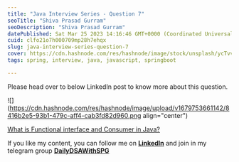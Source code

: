 ```yaml
---
title: "Java Interview Series - Question 7"
seoTitle: "Shiva Prasad Gurram"
seoDescription: "Shiva Prasad Gurram"
datePublished: Sat Mar 25 2023 14:16:46 GMT+0000 (Coordinated Universal Time)
cuid: clfo21o7h000709mp28h7ehqx
slug: java-interview-series-question-7
cover: https://cdn.hashnode.com/res/hashnode/image/stock/unsplash/ycTvvg1mPU4/upload/c6a6c37309ca181c2377f9c986e48a38.jpeg
tags: spring, interview, java, javascript, springboot

---
```


Please head over to below LinkedIn post to know more about this question.

![](https://cdn.hashnode.com/res/hashnode/image/upload/v1679753661142/8416b2e5-93b1-479c-aff4-cab3fd82d960.png align="center")

[What is Functional interface and Consumer in Java?](https://www.linkedin.com/feed/update/urn:li:activity:7045394233112817664/)

If you like my content, you can follow me on [**LinkedIn**](https://www.linkedin.com/in/shivaprasadgurram/) and join in my telegram group [**DailyDSAWithSPG**](https://t.me/+764RyZ8uGVw3MzQ1)